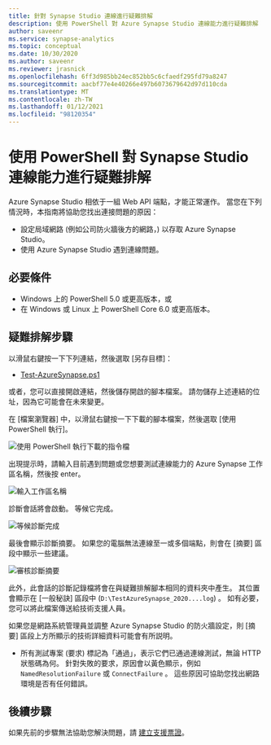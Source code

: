 ```yaml
---
title: 針對 Synapse Studio 連線進行疑難排解
description: 使用 PowerShell 對 Azure Synapse Studio 連線能力進行疑難排解
author: saveenr
ms.service: synapse-analytics
ms.topic: conceptual
ms.date: 10/30/2020
ms.author: saveenr
ms.reviewer: jrasnick
ms.openlocfilehash: 6ff3d985bb24ec852bb5c6cfaedf295fd79a8247
ms.sourcegitcommit: aacbf77e4e40266e497b6073679642d97d110cda
ms.translationtype: MT
ms.contentlocale: zh-TW
ms.lasthandoff: 01/12/2021
ms.locfileid: "98120354"
---
```

# <a name="troubleshoot-synapse-studio-connectivity-with-powershell"></a>使用 PowerShell 對 Synapse Studio 連線能力進行疑難排解

Azure Synapse Studio 相依于一組 Web API 端點，才能正常運作。 當您在下列情況時，本指南將協助您找出連接問題的原因：
- 設定局域網路 (例如公司防火牆後方的網路，) 以存取 Azure Synapse Studio。
- 使用 Azure Synapse Studio 遇到連線問題。

## <a name="prerequisite"></a>必要條件

* Windows 上的 PowerShell 5.0 或更高版本，或
* 在 Windows 或 Linux 上 PowerShell Core 6.0 或更高版本。

## <a name="troubleshooting-steps"></a>疑難排解步驟

以滑鼠右鍵按一下下列連結，然後選取 [另存目標]：

- [Test-AzureSynapse.ps1](https://go.microsoft.com/fwlink/?linkid=2119734)

或者，您可以直接開啟連結，然後儲存開啟的腳本檔案。 請勿儲存上述連結的位址，因為它可能會在未來變更。

在 [檔案瀏覽器] 中，以滑鼠右鍵按一下下載的腳本檔案，然後選取 [使用 PowerShell 執行]。

![使用 PowerShell 執行下載的指令檔](media/troubleshooting-synapse-studio-powershell/run-with-powershell.png)

出現提示時，請輸入目前遇到問題或您想要測試連線能力的 Azure Synapse 工作區名稱，然後按 enter。

![輸入工作區名稱](media/troubleshooting-synapse-studio-powershell/enter-workspace-name.png)

診斷會話將會啟動。 等候它完成。

![等候診斷完成](media/troubleshooting-synapse-studio-powershell/wait-for-diagnosis.png)

最後會顯示診斷摘要。 如果您的電腦無法連線至一或多個端點，則會在 [摘要] 區段中顯示一些建議。

![審核診斷摘要](media/troubleshooting-synapse-studio-powershell/diagnosis-summary.png)

此外，此會話的診斷記錄檔將會在與疑難排解腳本相同的資料夾中產生。 其位置會顯示在 [一般秘訣] 區段中 (`D:\TestAzureSynapse_2020....log`) 。 如有必要，您可以將此檔案傳送給技術支援人員。

如果您是網路系統管理員並調整 Azure Synapse Studio 的防火牆設定，則 [摘要] 區段上方所顯示的技術詳細資料可能會有所説明。

* 所有測試專案 (要求) 標記為「通過」，表示它們已通過連線測試，無論 HTTP 狀態碼為何。
 針對失敗的要求，原因會以黃色顯示，例如 `NamedResolutionFailure` 或 `ConnectFailure` 。 這些原因可協助您找出網路環境是否有任何錯誤。


## <a name="next-steps"></a>後續步驟
如果先前的步驟無法協助您解決問題，請 [建立支援票證](../sql-data-warehouse/sql-data-warehouse-get-started-create-support-ticket.md)。